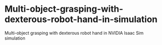 # Multi-object-grasping-with-dexterous-robot-hand-in-simulation
Multi-object grasping with dexterous robot hand in NVIDIA Isaac Sim simulation
